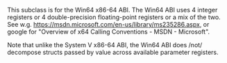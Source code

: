 This subclass is for the Win64 x86-64 ABI.  The Win64 ABI uses 4 integer registers or 4 double-precision floating-point registers or a mix of the two.  See w.g. https://msdn.microsoft.com/en-us/library/ms235286.aspx, or google for "Overview of x64 Calling Conventions - MSDN - Microsoft".

Note that unlike the System V x86-64 ABI, the Win64 ABI does /not/ decompose structs passed by value across available parameter registers.